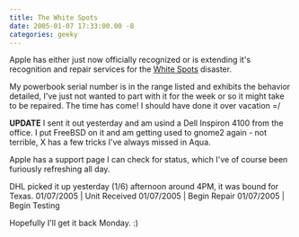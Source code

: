 ```yaml
---
title: The White Spots
date: 2005-01-07 17:33:00.00 -8
categories: geeky
---
```

Apple has either just now officially recognized or is extending it's recognition and repair services for the [White Spots](http://www.apple.com/support/powerbook/displayprogram/) disaster.

My powerbook serial number is in the range listed and exhibits the behavior detailed, I've just not wanted to part with it for the week or so it might take to be repaired. The time has come! I should have done it over vacation =/

**UPDATE**
I sent it out yesterday and am usind a Dell Inspiron 4100 from the office. I put FreeBSD on it and am getting used to gnome2 again - not terrible, X has a few tricks I've always missed in Aqua.

Apple has a support page I can check for status, which I've of course been furiously refreshing all day.

DHL picked it up yesterday (1/6) afternoon around 4PM, it was bound for Texas.
01/07/2005 | Unit Received
01/07/2005 | Begin Repair
01/07/2005 | Begin Testing

Hopefully I'll get it back Monday. :)
